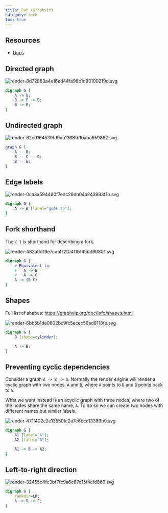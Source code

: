 ```yaml
---
title: Dot (Graphviz)
category: tech
toc: true
---
```


## Resources

- [Docs](https://graphviz.org/documentation/)

## Directed graph

![render-8d72883a4e16ed44fa98b1d93100219d.svg](/resource/diagrams/render-8d72883a4e16ed44fa98b1d93100219d.svg)

```dot render
digraph G {
    A -> B;
    B -> C -> D;
    B -> E;
}
```

## Undirected graph

![render-82c0164539fd0da1368fb1baba659882.svg](/resource/diagrams/render-82c0164539fd0da1368fb1baba659882.svg)

```dot render
graph G {
    A -- B;
    B -- C -- D;
    B -- E;
}
```

## Edge labels

![render-0ca3a594460f7edc26db04a243993f1b.svg](/resource/diagrams/render-0ca3a594460f7edc26db04a243993f1b.svg)

```dot render
digraph G {
    A -> B [label="goes to"];
}
```

## Fork shorthand

The `{ }` is shorthand for describing a fork.

![render-482a0d19e7cdaf12f04f1b145bd90801.svg](/resource/diagrams/render-482a0d19e7cdaf12f04f1b145bd90801.svg)

```dot render
digraph G {
    # Equivalent to:
    #   A -> B
    #   A -> C
    A -> {B C}
}
```

## Shapes

Full list of shapes: https://graphviz.org/doc/info/shapes.html

![render-6bb5b1de0802bc9fc5ecec59ad9118fe.svg](/resource/diagrams/render-6bb5b1de0802bc9fc5ecec59ad9118fe.svg)

```dot render
digraph G {
    B [shape=cylinder];

    A -> B;
}
```

## Preventing cyclic dependencies

Consider a graph `A -> B -> A`. Normally the render engine will render a cyclic
graph with two nodes, `A` and `B`, where `A` points to `B` and `B` points back
to `A`.

What we want instead is an acyclic graph with three nodes, where two of the
nodes share the same name, `A`. To do so we can create two nodes with different
names but similar labels.

![render-471f402c2e13550fc2a7e6bcc13369b0.svg](/resource/diagrams/render-471f402c2e13550fc2a7e6bcc13369b0.svg)

```dot render
digraph G {
    A1 [label="A"];
    A2 [label="A"];

    A1 -> B -> A2;
}
```

## Left-to-right direction

![render-32455c4fc3bf7fc9a6c67d15f4cfd869.svg](/resource/diagrams/render-32455c4fc3bf7fc9a6c67d15f4cfd869.svg)

```dot render
digraph G {
    rankdir=LR;
    A -> B -> C;
}
```
